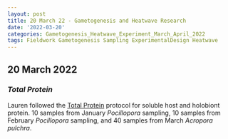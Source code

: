 ```yaml
---
layout: post
title: 20 March 22 - Gametogenesis and Heatwave Research
date: '2022-03-20'
categories: Gametogenesis_Heatwave_Experiment_March_April_2022
tags: Fieldwork Gametogenesis Sampling ExperimentalDesign Heatwave
---
```

## 20 March 2022

### *Total Protein*

Lauren followed the [Total Protein](https://github.com/daniellembecker/Gametogenesis/blob/main/protocols/2020-01-01-Total-Protein-Protocol.md) protocol for soluble host and holobiont protein. 10 samples from January *Pocillopora* sampling, 10 samples from February *Pocillopora* sampling, and 40 samples from March *Acropora pulchra*.
